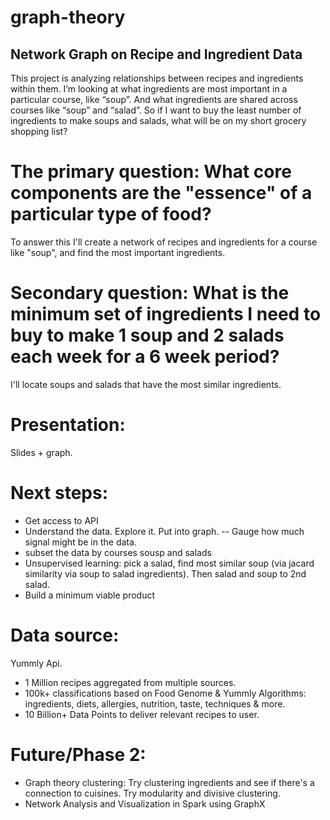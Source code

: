 # graph-theory

## Network Graph on Recipe and Ingredient Data ##
This project is analyzing relationships between recipes and ingredients within them. 
I’m looking at what ingredients are most important in a particular course, like “soup”. 
And what ingredients are shared across courses like “soup” and “salad”. 
So if I want to buy the least number of ingredients to make soups and salads, what will be on my short grocery shopping list? 

# The primary question: What core components are the "essence" of a particular type of food? 
To answer this I'll create a network of recipes and ingredients for a course like "soup", and find the most important ingredients. 

# Secondary question: What is the minimum set of ingredients I need to buy to make 1 soup and 2 salads each week for a 6 week period? 
I'll locate soups and salads that have the most similar ingredients. 

# Presentation: 
Slides + graph.

# Next steps:
- Get access to API
- Understand the data. Explore it. Put into graph.
-- Gauge how much signal might be in the data.
- subset the data by courses sousp and salads 
- Unsupervised learning: pick a salad, find most similar soup (via jacard similarity via soup to salad ingredients). Then salad and soup to 2nd salad.   
- Build a minimum viable product

# Data source: 
Yummly Api. 
- 1 Million recipes aggregated from multiple sources. 
- 100k+ classifications based on Food Genome & Yummly Algorithms: ingredients, diets, allergies, nutrition, taste, techniques & more. 
- 10 Billion+ Data Points to deliver relevant recipes to user.

# Future/Phase 2:
- Graph theory clustering: Try clustering ingredients and see if there's a connection to cuisines. Try modularity and divisive clustering.  
- Network Analysis and Visualization in Spark using GraphX 
